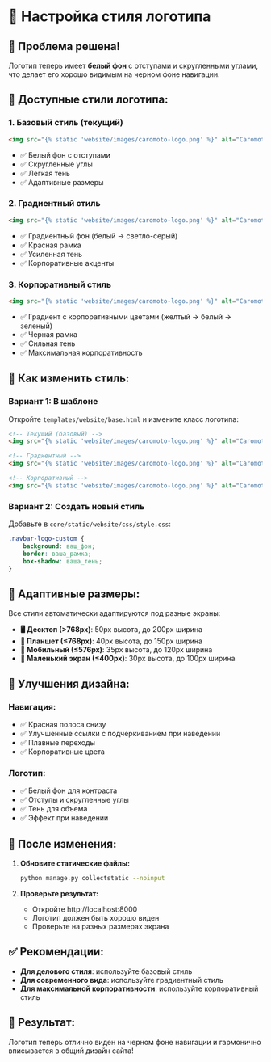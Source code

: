 # 🎨 Настройка стиля логотипа

## 🎯 **Проблема решена!**

Логотип теперь имеет **белый фон** с отступами и скругленными углами, что делает его хорошо видимым на черном фоне навигации.

## 🎨 **Доступные стили логотипа:**

### **1. Базовый стиль (текущий)**
```html
<img src="{% static 'website/images/caromoto-logo.png' %}" alt="Caromoto Lithuania" class="navbar-logo">
```
- ✅ Белый фон с отступами
- ✅ Скругленные углы
- ✅ Легкая тень
- ✅ Адаптивные размеры

### **2. Градиентный стиль**
```html
<img src="{% static 'website/images/caromoto-logo.png' %}" alt="Caromoto Lithuania" class="navbar-logo navbar-logo-gradient">
```
- ✅ Градиентный фон (белый → светло-серый)
- ✅ Красная рамка
- ✅ Усиленная тень
- ✅ Корпоративные акценты

### **3. Корпоративный стиль**
```html
<img src="{% static 'website/images/caromoto-logo.png' %}" alt="Caromoto Lithuania" class="navbar-logo navbar-logo-branded">
```
- ✅ Градиент с корпоративными цветами (желтый → белый → зеленый)
- ✅ Черная рамка
- ✅ Сильная тень
- ✅ Максимальная корпоративность

## 🔧 **Как изменить стиль:**

### **Вариант 1: В шаблоне**
Откройте `templates/website/base.html` и измените класс логотипа:

```html
<!-- Текущий (базовый) -->
<img src="{% static 'website/images/caromoto-logo.png' %}" alt="Caromoto Lithuania" class="navbar-logo">

<!-- Градиентный -->
<img src="{% static 'website/images/caromoto-logo.png' %}" alt="Caromoto Lithuania" class="navbar-logo navbar-logo-gradient">

<!-- Корпоративный -->
<img src="{% static 'website/images/caromoto-logo.png' %}" alt="Caromoto Lithuania" class="navbar-logo navbar-logo-branded">
```

### **Вариант 2: Создать новый стиль**
Добавьте в `core/static/website/css/style.css`:

```css
.navbar-logo-custom {
    background: ваш_фон;
    border: ваша_рамка;
    box-shadow: ваша_тень;
}
```

## 📱 **Адаптивные размеры:**

Все стили автоматически адаптируются под разные экраны:

- **🖥️ Десктоп (>768px)**: 50px высота, до 200px ширина
- **📱 Планшет (≤768px)**: 40px высота, до 150px ширина  
- **📱 Мобильный (≤576px)**: 35px высота, до 120px ширина
- **📱 Маленький экран (≤400px)**: 30px высота, до 100px ширина

## 🎨 **Улучшения дизайна:**

### **Навигация:**
- ✅ Красная полоса снизу
- ✅ Улучшенные ссылки с подчеркиванием при наведении
- ✅ Плавные переходы
- ✅ Корпоративные цвета

### **Логотип:**
- ✅ Белый фон для контраста
- ✅ Отступы и скругленные углы
- ✅ Тень для объема
- ✅ Эффект при наведении

## 🚀 **После изменения:**

1. **Обновите статические файлы:**
   ```bash
   python manage.py collectstatic --noinput
   ```

2. **Проверьте результат:**
   - Откройте http://localhost:8000
   - Логотип должен быть хорошо виден
   - Проверьте на разных размерах экрана

## ✅ **Рекомендации:**

- **Для делового стиля**: используйте базовый стиль
- **Для современного вида**: используйте градиентный стиль  
- **Для максимальной корпоративности**: используйте корпоративный стиль

## 🎯 **Результат:**
Логотип теперь отлично виден на черном фоне навигации и гармонично вписывается в общий дизайн сайта!

